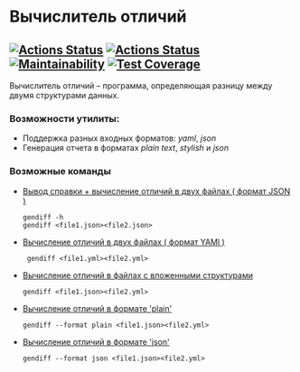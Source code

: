 # Вычислитель отличий
[![Actions Status](https://github.com/sonkashash/frontend-project-46/actions/workflows/hexlet-check.yml/badge.svg)](https://github.com/sonkashash/frontend-project-46/actions)
[![Actions Status](https://github.com/sonkashash/frontend-project-46/actions/workflows/main.yml/badge.svg)](https://github.com/sonkashash/frontend-project-46/actions)
[![Maintainability](https://api.codeclimate.com/v1/badges/34370a0f6e8751b804f1/maintainability)](https://codeclimate.com/github/sonkashash/frontend-project-46/maintainability)
[![Test Coverage](https://api.codeclimate.com/v1/badges/34370a0f6e8751b804f1/test_coverage)](https://codeclimate.com/github/sonkashash/frontend-project-46/test_coverage)
----------------------------------
Вычислитель отличий – программа, определяющая разницу между двумя структурами данных. 

### Возможности утилиты:

* Поддержка разных входных форматов: *yaml*, *json*
* Генерация отчета в форматах *plain text*, *stylish* и *json*

### Возможные команды
* [Вывод справки + вычисление отличий в двух файлах ( формат JSON )](https://asciinema.org/a/XwyGiQpguPxrztKLGBbgkGpWj)
     ```
     gendiff -h
     gendiff <file1.json><file2.json>
     ```

* [Вычисление отличий в двух файлах ( формат YAMl )](https://asciinema.org/a/L0LyBqMdWYMtc8gl0K4QyKSFF)
    ```
     gendiff <file1.yml><file2.yml>
     ```
* [Вычисление отличий в файлах с вложенными структурами](https://asciinema.org/a/u5kab3OIz0vvc5tqEd7ohWB7J)
  
     ```
     gendiff <file1.json><file2.yml>
     ```
* [Вычисление отличий в формате 'plain'](https://asciinema.org/a/Ms6JTNiegEI4VsJy8hYWLAPgU)
     ```
     gendiff --format plain <file1.json><file2.yml>
     ```
* [Вычисление отличий в формате 'json'](https://asciinema.org/a/27piwHqxBv93O7hzn2zBoNXdc)
     ```
     gendiff --format json <file1.json><file2.yml>
     ```
     

